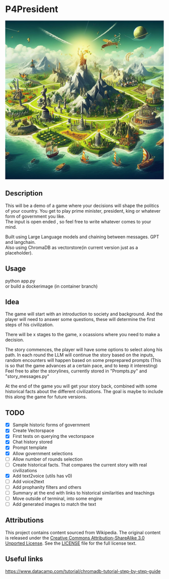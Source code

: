 # P4President
![](./assets/p4president.jpeg)
## Description
This will be a demo of a game where your decisions will shape the politics of your country.
You get to play prime minister, president, king or whatever form of government you like.  
The input is open ended , so feel free to write whatever comes to your mind.

Built using Large Language models and chaining between messages. GPT and langchain.  
Also using ChromaDB as vectorstore(in current version just as a placeholder). 

## Usage
python app.py  
or build a dockerimage (in container branch)


## Idea
The game will start with an introduction to society and background. And the player will need to answer some questions, these will determine the first steps of his civilization.

There will be x stages to the game, x ocassions where you need to make a decision. 

The story commences, the player will have some options to select along his path.
In each round the LLM will continue the story based on the inputs, random encounters will happen based on
some preprepared prompts (This is so that the game advances at a certain pace, and to keep it interesting)
Feel free to alter the storylines, currently stored in "Prompts.py" and "story_messages.py"

At the end of the game you will get your story back, combined with some historical facts about the different civilizations. The goal is maybe to include this along the game for future versions.
## TODO

- [x] Sample historic forms of government
- [x] Create Vectorspace
- [x] First tests on querying the vectorspace
- [x] Chat history stored 
- [x] Prompt template
- [x] Allow government selections
- [ ] Allow number of rounds selection
- [ ] Create historical facts. That compares the current story with real civilizations
- [x] Add text2voice (utils has v0)
- [ ] Add voice2text
- [ ] Add prophanity filters and others
- [ ] Summary at the end with links to historical similarities and teachings
- [ ] Move outside of terminal, into some engine
- [ ] Add generated images to match the text

## Attributions

This project contains content sourced from Wikipedia. The original content is released under the [Creative Commons Attribution-ShareAlike 3.0 Unported License](https://creativecommons.org/licenses/by-sa/3.0/). See the [LICENSE](./utils/wiki_scraping/LICENSE) file for the full license text.


## Useful links
https://www.datacamp.com/tutorial/chromadb-tutorial-step-by-step-guide
